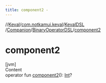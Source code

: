 ```yaml
---
title: component2 -
---
```

//[Keval](../../../../index.md)/[com.notkamui.keval](../../../index.md)/[KevalDSL](../../index.md)
/[Companion](../index.md)/[BinaryOperatorDSL](index.md)/[component2](component2.md)

# component2

[jvm]  
Content  
operator fun [component2](component2.md)(): [Int](https://kotlinlang.org/api/latest/jvm/stdlib/kotlin/-int/index.html)?  



